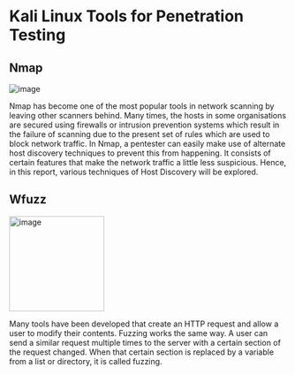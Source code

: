 # Kali Linux Tools for Penetration Testing

## Nmap

![image](https://github.com/khoinguyenpham/Kali-linux-for-penetration-testing/assets/108651467/a415237d-c703-4f52-8c70-7427c052c696)

Nmap has become one of the most popular tools in network scanning by leaving other scanners behind. Many times, the hosts in some organisations are secured using firewalls or intrusion prevention systems which result in the failure of scanning due to the present set of rules which are used to block network traffic.
In Nmap, a pentester can easily make use of alternate host discovery techniques to prevent this from happening. It consists of certain features that make the network traffic a little less suspicious. Hence, in this report, various techniques of Host Discovery will be explored.

## Wfuzz

<img width="172" alt="image" src="https://github.com/khoinguyenpham/Kali-linux-for-penetration-testing/assets/108651467/e6284acc-58fb-4365-9ac2-affd0f024129">

Many tools have been developed that create an HTTP request and allow a user to modify their contents. Fuzzing works the same way. A user can send a similar request multiple times to the server with a certain section of the request changed. When that certain section is replaced by a variable from a list or directory, it is called fuzzing.
